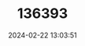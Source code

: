 ---
title: "136393"
category: "Mops jobimena"
draft: false
date: 2024-02-22 13:03:51
languages:
  German: ["Schwarzrote Bulldoggfledermaus"]
  French: ["Tadaride rouge ou noir"]
  English: ["Black And Red Free-tailed Bat"]
---